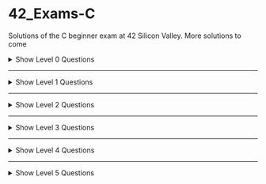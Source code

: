 # 42_Exams-C
Solutions of the C beginner exam at 42 Silicon Valley. More solutions to come

<details>
    <summary>Show Level 0 Questions</summary>

|Problems/Subjects                                              |Code                                                      |
|---------------------------------------------------------------|:--------------------------------------------------------:|
|[aff_a](level00/aff_a/subject.en.txt)                          |[:book:](level00/aff_a/aff_a.c)                           |
|[aff_first_param](level00/aff_first_param/subject.en.txt)      |[:book:](level00/aff_first_param/aff_first_param.c)       |
|[aff_last_param](level00/aff_last_param/subject.en.txt)        |[:book:](level00/aff_last_param/aff_last_param.c)         |
|[aff_z](level00/aff_z/subject.en.txt)                          |[:book:](level00/aff_z/aff_z.c)                           |
|[ft_countdown](level00/ft_countdown/subject.en.txt)            |[:book:](level00/ft_countdown/ft_countdown.c)             |
|[ft_print_numbers](level00/ft_print_numbers/subject.en.txt)    |[:book:](level00/ft_print_numbers/ft_print_numbers.c)     |
|[hello](level00/hello/subject.en.txt)                          |[:book:](level00/hello/hello.c)                           |
|[maff_alpha](level00/maff_alpha/subject.en.txt)                |[:book:](level00/maff_alpha/maff_alpha.c)                 |
|[maff_revalpha](level00/maff_revalpha/subject.en.txt)          |[:book:](level00/maff_revalpha/maff_revalpha.c)           |
|[only_a](level00/only_a/subject.en.txt)                        |[:book:](level00/only_a/only_a.c)                         |
|[only_z](level00/only_z/subject.en.txt)                        |[:book:](level00/only_z/only_z.c)                         |

</details>

---
<details>
    <summary>Show Level 1 Questions</summary>

|Problems/Subjects                                              | Code                                                     |
|---------------------------------------------------------------|:--------------------------------------------------------:|
|[first_word](level01/first_word/subject.en.txt)                |[:book:](level01/first_word/first_word.c)                 |
|[ft_strcpy](level01/ft_strcpy/subject.en.txt)                  |[:book:](level01/ft_strcpy/ft_strcpy.c)                   |
|[ft_strlen](level01/ft_strlen/subject.en.txt)                  |[:book:](level01/ft_strlen/ft_strlen.c)                   |
|[ft_swap](level01/ft_swap/subject.en.txt)                      |[:book:](level01/ft_swap/ft_swap.c)                       |
|[repeat_alpha](level01/repeat_alpha/subject.en.txt)            |[:book:](level01/repeat_alpha/repeat_alpha.c)             |
|[rev_print](level01/rev_print/subject.en.txt)                  |[:book:](level01/rev_print/rev_print.c)                   |
|[rot_13](level01/rot_13/subject.en.txt)                        |[:book:](level01/rot_13/rot_13.c)                         |
|[rotone](level01/rotone/subject.en.txt)                        |[:book:](level01/rotone/rotone.c)                         |
|[search_and_replace](level01/search_and_replace/subject.en.txt)|[:book:](level01/search_and_replace/search_and_replace.c) |
|[ulstr](level01/ulstr/subject.en.txt)                          |[:book:](level01/ulstr/ulstr.c)                           |
</details>

---
<details>
    <summary>Show Level 2 Questions</summary>
    
|Problems/Subjects                                              | Code                                                     |
|---------------------------------------------------------------|:--------------------------------------------------------:|
|[alpha_mirror](level02/alpha_mirror/subject.en.txt)            |[:book:](level02/alpha_mirror/alpha_mirror.c)             |
|[do_op](level02/do_op/subject.en.txt)                          |[:book:](level02/do_op/do_op.c)                           |
|[ft_atoi](level02/ft_atoi/subject.en.txt)                      |[:book:](level02/ft_atoi/ft_atoi.c)                       |
|[ft_strcmp](level02/ft_strcmp/subject.en.txt)                  |[:book:](level02/ft_strcmp/ft_strcmp.c)                   |
|[ft_strdup](level02/ft_strdup/subject.en.txt)                  |[:book:](level02/ft_strdup/ft_strdup.c)                   |
|[ft_strrev](level02/ft_strrev/subject.en.txt)                  |[:book:](level02/ft_strrev/ft_strrev.c)                   |
|[ft_strspn](level02/ft_strspn/subject.en.txt)                  |[:x:](level02/ft_strspn/ft_strspn.c)                      |
|[inter](level02/inter/subject.en.txt)                          |[:book:](level02/inter/inter.c)                           |
|[is_power_of_2](level02/is_power_of_2/subject.en.txt)          |[:book:](level02/is_power_of_2/is_power_of_2.c)           |
|[last_word](level02/last_word/subject.en.txt)                  |[:book:](level02/last_word/last_word.c)                   |
|[max](level02/max/subject.en.txt)                              |[:book:](level02/max/max.c)                               |
|[print_bits](level02/print_bits/subject.en.txt)                |[:book:](level02/print_bits/print_bits.c)                 |
|[reverse_bits](level02/reverse_bits/subject.en.txt)            |[:book:](level02/reverse_bits/reverse_bits.c)             |
|[swap_bits](level02/swap_bits/subject.en.txt)                  |[:book:](level02/swap_bits/swap_bits.c)                   |
|[union](level02/union/subject.en.txt)                          |[:book:](level02/union/union.c)                           |
|[wdmatch](level02/wdmatch/subject.en.txt)                      |[:book:](level02/wdmatch/wdmatch.c)                       |
</details>

---
<details>
    <summary>Show Level 3 Questions</summary>
    
|Problems/Subjects                                              | Code                                                     |
|---------------------------------------------------------------|:--------------------------------------------------------:|
|[add_prime_sum](level03/add_prime_sum/subject.en.txt)          |[:book:](level03/add_prime_sum/add_prime_sum.c)           |
|[expand_str](level03/expand_str/subject.en.txt)                |[:book:](level03/expand_str/expand_str.c)                 |
|[ft_atoi_base](level03/ft_atoi_base/subject.en.txt)            |[:question:](level03/ft_atoi_base/ft_atoi_base.c)         |
|[ft_list_size](level03/ft_list_size/subject.en.txt)            |[:book:](level03/ft_list_size/ft_list_size.c) [:scroll:](level03/ft_list_size/ft_list.h)|
|[ft_range](level03/ft_range/subject.en.txt)                    |[:book:](level03/ft_range/ft_range.c)                     |
|[ft_rrange](level03/ft_rrange/subject.en.txt)                  |[:book:](level03/ft_rrange/ft_rrange.c)                   |
|[hidenp](level03/hidenp/subject.en.txt)                        |[:book:](level03/hidenp/hidenp.c)                         |
|[lcm](level03/lcm/subject.en.txt)                              |[:book:](level03/lcm/lcm.c)                               |
|[paramsum](level03/paramsum/subject.en.txt)                    |[:book:](level03/paramsum/paramsum.c)                     |
|[pgcd](level03/pgcd/subject.en.txt)                            |[:book:](level03/pgcd/pgcd.c)                             |
|[print_hex](level03/print_hex/subject.en.txt)                  |[:x:](level03/print_hex/print_hex.c)                      |
|[rstr_capitalizer](level03/rstr_capitalizer/subject.en.txt)    |[:book:](level03/rstr_capitalizer/rstr_capitalizer.c)     |
|[str_capitalizer](level03/str_capitalizer/subject.en.txt)      |[:book:](level03/str_capitalizer/str_capitalizer.c)       |
|[tab_mult](level03/tab_mult/subject.en.txt)                    |[:book:](level03/tab_mult/tab_mult.c)                     |
</details>

---
<details>
    <summary>Show Level 4 Questions</summary>
    
|Problems/Subjects                                              | Code                                                     |
|---------------------------------------------------------------|:--------------------------------------------------------:|
|[fprime](level04/fprime/subject.en.txt)                        |[:book:](level04/fprime/fprime.c)                         |
|[ft_itoa](level04/ft_itoa/subject.en.txt)                      |[:book:](level04/ft_itoa/ft_itoa.c)                       |
|[ft_list_foreach](level04/ft_list_foreach/subject.en.txt)      |[:book:](level04/ft_list_foreach/ft_list_foreach.c) [:scroll:](level04/ft_list_foreach/ft_list.h)|
|[ft_split](level04/ft_split/subject.en.txt)                    |[:book:](level04/ft_split/ft_split_no_notes.c) [:books:](level04/ft_split/ft_split.c)                |
|[rev_wstr](level04/rev_wstr/subject.en.txt)                    |[:book:](level04/rev_wstr/rev_wstr.c)                     |
|[rostring](level04/rostring/subject.en.txt)                    |[:question:](level04/rostring/rostring.c)                 |
|[sort_int_tab](level04/sort_int_tab/subject.en.txt)            |[:book:](level04/sort_int_tab/sort_int_tab.c)             |
</details>

---
<details>
    <summary>Show Level 5 Questions</summary>
    
|Problems/Subjects                                              | Code                                                     |
|---------------------------------------------------------------|:--------------------------------------------------------:|
|[brackets](level05/brackets/subject.en.txt)                    |[:book:](level05/brackets/brackets.c)                     |
|[check_mate](level05/check_mate/subject.en.txt)                |[:question:](level05/check_mate/check_mate.c)             |
|[ft_itoa_base](level05/ft_itoa_base/subject.en.txt)            |[:book:](level05/ft_itoa_base/ft_itoa_base.c)             |
|[options](level05/options/subject.en.txt)                      |[:question:](level05/options/options.c)                   |
|[rpn_calc](level05/rpn_calc/subject.en.txt)                    |[:question:](level05/rpn_calc/rpn_calc.c)                 |
</details>
